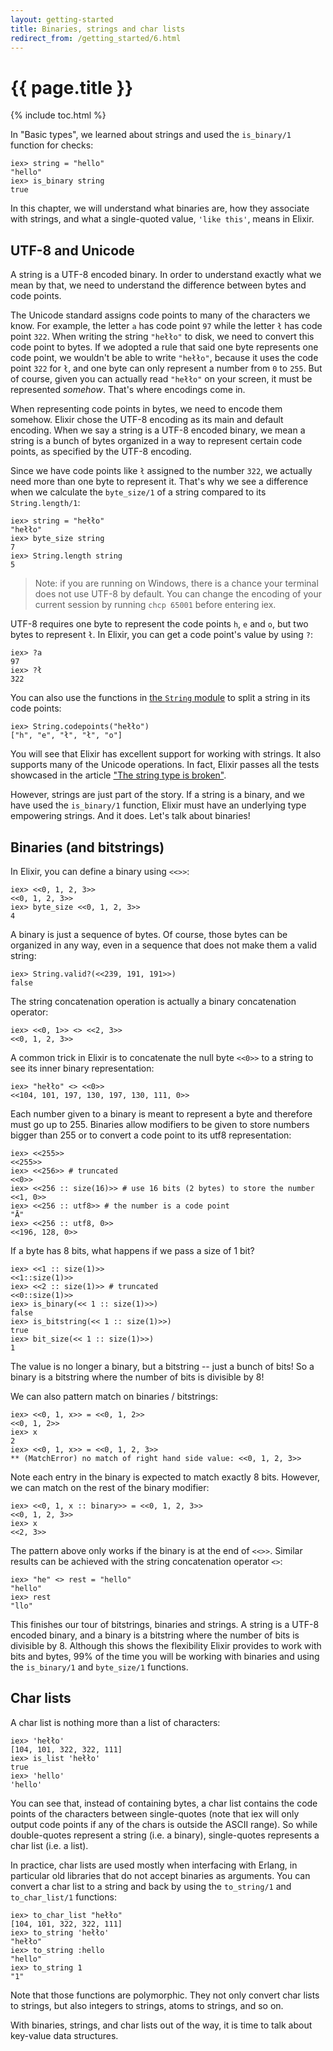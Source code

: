 ```yaml
---
layout: getting-started
title: Binaries, strings and char lists
redirect_from: /getting_started/6.html
---
```


# {{ page.title }}

{% include toc.html %}

In "Basic types", we learned about strings and used the `is_binary/1` function for checks:

```iex
iex> string = "hello"
"hello"
iex> is_binary string
true
```

In this chapter, we will understand what binaries are, how they associate with strings, and what a single-quoted value, `'like this'`, means in Elixir.

## UTF-8 and Unicode

A string is a UTF-8 encoded binary. In order to understand exactly what we mean by that, we need to understand the difference between bytes and code points.

The Unicode standard assigns code points to many of the characters we know. For example, the letter `a` has code point `97` while the letter `ł` has code point `322`. When writing the string `"hełło"` to disk, we need to convert this code point to bytes. If we adopted a rule that said one byte represents one code point, we wouldn't be able to write `"hełło"`, because it uses the code point `322` for `ł`, and one byte can only represent a number from `0` to `255`. But of course, given you can actually read `"hełło"` on your screen, it must be represented *somehow*. That's where encodings come in.

When representing code points in bytes, we need to encode them somehow. Elixir chose the UTF-8 encoding as its main and default encoding. When we say a string is a UTF-8 encoded binary, we mean a string is a bunch of bytes organized in a way to represent certain code points, as specified by the UTF-8 encoding.

Since we have code points like `ł` assigned to the number `322`, we actually need more than one byte to represent it. That's why we see a difference when we calculate the `byte_size/1` of a string compared to its `String.length/1`:

```iex
iex> string = "hełło"
"hełło"
iex> byte_size string
7
iex> String.length string
5
```

> Note: if you are running on Windows, there is a chance your terminal does not use UTF-8 by default. You can change the encoding of your current session by running `chcp 65001` before entering iex.

UTF-8 requires one byte to represent the code points `h`, `e` and `o`, but two bytes to represent `ł`. In Elixir, you can get a code point's value by using `?`:

```iex
iex> ?a
97
iex> ?ł
322
```

You can also use the functions in [the `String` module](/docs/stable/elixir/#!String.html) to split a string in its code points:

```iex
iex> String.codepoints("hełło")
["h", "e", "ł", "ł", "o"]
```

You will see that Elixir has excellent support for working with strings. It also supports many of the Unicode operations. In fact, Elixir passes all the tests showcased in the article ["The string type is broken"](http://mortoray.com/2013/11/27/the-string-type-is-broken/).

However, strings are just part of the story. If a string is a binary, and we have used the `is_binary/1` function, Elixir must have an underlying type empowering strings. And it does. Let's talk about binaries!

## Binaries (and bitstrings)

In Elixir, you can define a binary using `<<>>`:

```iex
iex> <<0, 1, 2, 3>>
<<0, 1, 2, 3>>
iex> byte_size <<0, 1, 2, 3>>
4
```

A binary is just a sequence of bytes. Of course, those bytes can be organized in any way, even in a sequence that does not make them a valid string:

```iex
iex> String.valid?(<<239, 191, 191>>)
false
```

The string concatenation operation is actually a binary concatenation operator:

```iex
iex> <<0, 1>> <> <<2, 3>>
<<0, 1, 2, 3>>
```

A common trick in Elixir is to concatenate the null byte `<<0>>` to a string to see its inner binary representation:

```iex
iex> "hełło" <> <<0>>
<<104, 101, 197, 130, 197, 130, 111, 0>>
```

Each number given to a binary is meant to represent a byte and therefore must go up to 255. Binaries allow modifiers to be given to store numbers bigger than 255 or to convert a code point to its utf8 representation:

```iex
iex> <<255>>
<<255>>
iex> <<256>> # truncated
<<0>>
iex> <<256 :: size(16)>> # use 16 bits (2 bytes) to store the number
<<1, 0>>
iex> <<256 :: utf8>> # the number is a code point
"Ā"
iex> <<256 :: utf8, 0>>
<<196, 128, 0>>
```

If a byte has 8 bits, what happens if we pass a size of 1 bit?

```iex
iex> <<1 :: size(1)>>
<<1::size(1)>>
iex> <<2 :: size(1)>> # truncated
<<0::size(1)>>
iex> is_binary(<< 1 :: size(1)>>)
false
iex> is_bitstring(<< 1 :: size(1)>>)
true
iex> bit_size(<< 1 :: size(1)>>)
1
```

The value is no longer a binary, but a bitstring -- just a bunch of bits! So a binary is a bitstring where the number of bits is divisible by 8!

We can also pattern match on binaries / bitstrings:

```iex
iex> <<0, 1, x>> = <<0, 1, 2>>
<<0, 1, 2>>
iex> x
2
iex> <<0, 1, x>> = <<0, 1, 2, 3>>
** (MatchError) no match of right hand side value: <<0, 1, 2, 3>>
```

Note each entry in the binary is expected to match exactly 8 bits. However, we can match on the rest of the binary modifier:

```iex
iex> <<0, 1, x :: binary>> = <<0, 1, 2, 3>>
<<0, 1, 2, 3>>
iex> x
<<2, 3>>
```

The pattern above only works if the binary is at the end of `<<>>`. Similar results can be achieved with the string concatenation operator `<>`:

```iex
iex> "he" <> rest = "hello"
"hello"
iex> rest
"llo"
```

This finishes our tour of bitstrings, binaries and strings. A string is a UTF-8 encoded binary, and a binary is a bitstring where the number of bits is divisible by 8. Although this shows the flexibility Elixir provides to work with bits and bytes, 99% of the time you will be working with binaries and using the `is_binary/1` and `byte_size/1` functions.

## Char lists

A char list is nothing more than a list of characters:

```iex
iex> 'hełło'
[104, 101, 322, 322, 111]
iex> is_list 'hełło'
true
iex> 'hello'
'hello'
```

You can see that, instead of containing bytes, a char list contains the code points of the characters between single-quotes (note that iex will only output code points if any of the chars is outside the ASCII range). So while double-quotes represent a string (i.e. a binary), single-quotes represents a char list (i.e. a list).

In practice, char lists are used mostly when interfacing with Erlang, in particular old libraries that do not accept binaries as arguments. You can convert a char list to a string and back by using the `to_string/1` and `to_char_list/1` functions:

```iex
iex> to_char_list "hełło"
[104, 101, 322, 322, 111]
iex> to_string 'hełło'
"hełło"
iex> to_string :hello
"hello"
iex> to_string 1
"1"
```

Note that those functions are polymorphic. They not only convert char lists to strings, but also integers to strings, atoms to strings, and so on.

With binaries, strings, and char lists out of the way, it is time to talk about key-value data structures.
